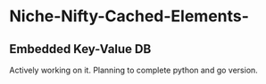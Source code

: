 # Niche-Nifty-Cached-Elements-
## Embedded Key-Value DB
Actively working on it. Planning to complete python and go version.
